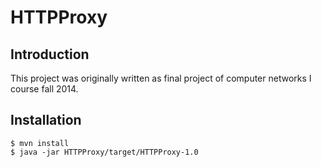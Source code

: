 # HTTPProxy
## Introduction
This project was originally written as final project of computer networks I course fall 2014.
## Installation
```
$ mvn install
$ java -jar HTTPProxy/target/HTTPProxy-1.0
```
